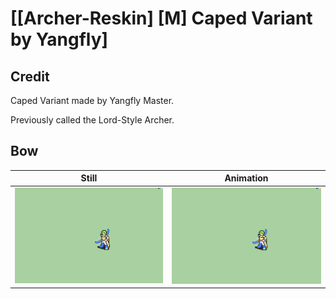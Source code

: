 # [\[Archer-Reskin\] \[M\] Caped Variant by Yangfly]

## Credit

Caped Variant made by Yangfly Master.

Previously called the Lord-Style Archer.
	
## Bow

| Still | Animation |
| :---: | :-------: |
| ![Bow still](./Bow_000.png) | ![Bow animation](./Bow.gif) |
